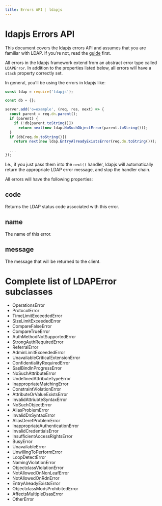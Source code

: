 ```yaml
---
title: Errors API | ldapjs
---
```


# ldapjs Errors API

<div class="intro">

This document covers the ldapjs errors API and assumes that you are familiar
with LDAP. If you're not, read the [guide](guide.html) first.

</div>

All errors in the ldapjs framework extend from an abstract error type called
`LDAPError`. In addition to the properties listed below, all errors will have
a `stack` property correctly set.

In general, you'll be using the errors in ldapjs like:

```js
const ldap = require('ldapjs');

const db = {};

server.add('o=example', (req, res, next) => {
  const parent = req.dn.parent();
  if (parent) {
    if (!db[parent.toString()])
      return next(new ldap.NoSuchObjectError(parent.toString()));
  }
  if (db[req.dn.toString()])
    return next(new ldap.EntryAlreadyExistsError(req.dn.toString()));

  ...
});
```

I.e., if you just pass them into the `next()` handler, ldapjs will automatically
return the appropriate LDAP error message, and stop the handler chain.

All errors will have the following properties:

## code

Returns the LDAP status code associated with this error.

## name

The name of this error.

## message

The message that will be returned to the client.

# Complete list of LDAPError subclasses

* OperationsError
* ProtocolError
* TimeLimitExceededError
* SizeLimitExceededError
* CompareFalseError
* CompareTrueError
* AuthMethodNotSupportedError
* StrongAuthRequiredError
* ReferralError
* AdminLimitExceededError
* UnavailableCriticalExtensionError
* ConfidentialityRequiredError
* SaslBindInProgressError
* NoSuchAttributeError
* UndefinedAttributeTypeError
* InappropriateMatchingError
* ConstraintViolationError
* AttributeOrValueExistsError
* InvalidAttriubteSyntaxError
* NoSuchObjectError
* AliasProblemError
* InvalidDnSyntaxError
* AliasDerefProblemError
* InappropriateAuthenticationError
* InvalidCredentialsError
* InsufficientAccessRightsError
* BusyError
* UnavailableError
* UnwillingToPerformError
* LoopDetectError
* NamingViolationError
* ObjectclassViolationError
* NotAllowedOnNonLeafError
* NotAllowedOnRdnError
* EntryAlreadyExistsError
* ObjectclassModsProhibitedError
* AffectsMultipleDsasError
* OtherError
